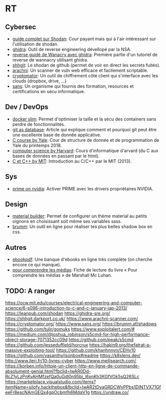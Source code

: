 # RT

## Cybersec

* [guide complet sur Shodan](https://leanpub.com/shodan): Cour payant mais qui à l'air intéressant sur l'utilisation de shodan.
* [ghidra](https://ghidra-sre.org/): Outil de reverse engineering dévellopé par la NSA.
* [reverse guidé de Wanacry avec ghidra](https://www.youtube.com/watch?v=Sv8yu12y5zM): Première partie d'un tutoriel de reverse de wannacry utilisant ghidra.
* [shhgit](https://shhgit.darkport.co.uk/): Le shodan de github (permet de voir en direct les secrets fuités).
* [arachni](https://www.arachni-scanner.com/): Un scanner de vuln web efficace et facilement scriptable.
* [cryptomator](https://cryptomator.org/): Un outil de chiffrement côté client qui s'interface avec les clouds (dropbox, drive, ...)
* [sans](https://www.sans.org/): Un organisme qui fournis des formation, resources et certifications en sécu informatique.

## Dev / DevOps

* [docker slim](https://dockersl.im/): Permet d'optimiser la taille et la sécu des containers sans perdre de fonctionnalités.
* [git as database](https://dev.to/pruttned/turning-git-into-an-application-database-4b6a): Article qui explique comment et pourquoi git peut être une excellente base de donnée applicative.
* [C course by Yale](http://cs.yale.edu/homes/aspnes/classes/223/notes.html#characterIO): Cour de structure de donnée et de programmation de Yale du printemps 2018.
* [computer science by Harvard](http://cs50.tv/2017/fall/): Cours d'informatique d'arvard (du C aux bases de données en passant par le html).
* [C et C++ by MIT](https://ocw.mit.edu/courses/electrical-engineering-and-computer-science/6-s096-introduction-to-c-and-c-january-iap-2013/index.htm): Introduction au C/C++ par le MIT (2013).

## Sys

* [prime on nvidia](https://forum.manjaro.org/t/howto-set-up-prime-with-nvidia-proprietary-driver/40225): Activer PRIME avec les drivers propriétaires NVIDIA.

## Design

* [material builder](https://material-theme-builder.glitch.me/): Permet de configurer un thème material au petits oignons en choisissant soit même ses variables sass.
* [brumm](https://brumm.af/shadows): Un outil en ligne pour réaliser tes plus belles shadow box en css.

## Autres

* [ebookpdf](https://ebookpdf.com/): Une banque d'ebooks en ligne très complète (on cherche encore ce qui manque).
* [pour comprendre les médias](https://github.com/RValeye/RT/blob/master/mcluhan_m-pour_comprendre_les_medias.pdf): Fiche de lecture du livre « Pour comprendre les médias » de Marshall Mc Luhan.

## TODO: A ranger

https://ocw.mit.edu/courses/electrical-engineering-and-computer-science/6-s096-introduction-to-c-and-c-january-iap-2013/
https://leanpub.com/shodan
https://ghidra-sre.org/
https://shhgit.darkport.co.uk/
https://www.arachni-scanner.com/
https://cryptomator.org/
https://www.sans.org/
https://brumm.af/shadows
https://github.com/tulir/gomuks
https://www.exploitalert.com/#
https://medium.com/@joshua_robinson/s5cmd-for-high-performance-object-storage-7071352cc09d
https://github.com/peak/s5cmd
https://github.com/jesseduffield/horcrux
https://hakin9.org/thefatrat-a-massive-exploiting-tool/
https://github.com/khanhnnvn/CEHv10
https://github.com/vasanthv/jsonbox#readme
https://k8slens.dev/
http://www.ileri.fr/10-livres-cyber
https://www.meilisearch.com/
https://korben.info/httpie-un-client-http-en-ligne-de-commande-absolument-genial.html?fbclid=IwAR0Dd-RcZ1yLzPnKvAHMfzefQa0uGdl0n95bi_i6xnKh3KGfVOk5sQ26SLc
https://marketplace.visualstudio.com/items?itemName=silofy.hackthebox&fbclid=IwAR2tDyaGRDCWvPPbs1DINTVX71GfeeFr8escNAmGEQx4gpOcbmfh6MdqV1g
https://undraw.co/
